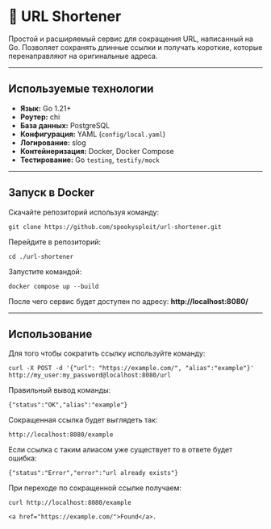 # 🔗 URL Shortener

Простой и расширяемый сервис для сокращения URL, написанный на Go. Позволяет сохранять длинные ссылки и получать короткие, которые перенаправляют на оригинальные адреса.

---

## Используемые технологии

- **Язык:** Go 1.21+
- **Роутер:** chi
- **База данных:** PostgreSQL
- **Конфигурация:** YAML (`config/local.yaml`)
- **Логирование:** slog
- **Контейнеризация:** Docker, Docker Compose
- **Тестирование:** Go `testing`, `testify/mock`

---

## Запуск в Docker
Скачайте репозиторий используя команду:
```
git clone https://github.com/spookysploit/url-shortener.git
```
Перейдите в репозиторий:
```
cd ./url-shortener
```
Запустите командой:
```
docker compose up --build
```
После чего сервис будет доступен по адресу:
__http://localhost:8080/__

---

## Использование
Для того чтобы сократить ссылку используйте команду:
```
curl -X POST -d '{"url": "https://example.com/", "alias":"example"}' http://my_user:my_password@localhost:8080/url
```
Правильный вывод команды:
```
{"status":"OK","alias":"example"}
```
Сокращенная ссылка будет выглядеть так:
```
http://localhost:8080/example
```
Если ссылка с таким алиасом уже существует то в ответе будет ошибка:
```
{"status":"Error","error":"url already exists"}
```
При переходе по сокращенной ссылке получаем:
```
curl http://localhost:8080/example
```
```
<a href="https://example.com/">Found</a>.
```
